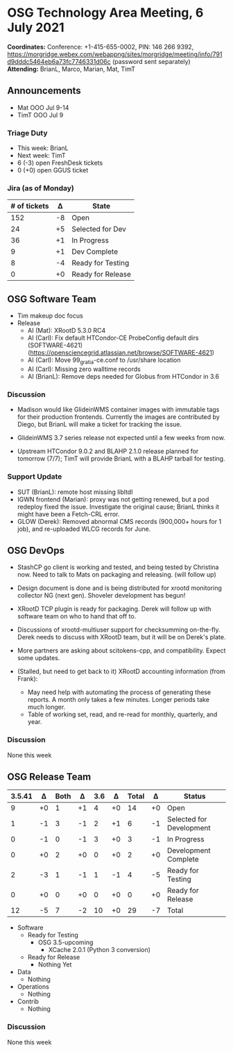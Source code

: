 # OSG Technology Area Meeting,  6 July 2021

**Coordinates:** Conference: +1-415-655-0002, PIN: 146 266 9392, <https://morgridge.webex.com/webappng/sites/morgridge/meeting/info/791d9dddc5464eb6a73fc7746331d06c> (password sent separately)  
**Attending:**   BrianL, Marco, Marian, Mat, TimT


## Announcements

-   Mat OOO Jul 9-14
-   TimT OOO Jul 9


### Triage Duty

-   This week: BrianL
-   Next week: TimT
-   6 (-3) open FreshDesk tickets
-   0 (+0) open GGUS ticket


### Jira (as of Monday)

| # of tickets | &Delta; | State             |
|------------ |------- |----------------- |
| 152          | -8      | Open              |
| 24           | +5      | Selected for Dev  |
| 36           | +1      | In Progress       |
| 9            | +1      | Dev Complete      |
| 8            | -4      | Ready for Testing |
| 0            | +0      | Ready for Release |


## OSG Software Team

-   Tim makeup doc focus
-   Release  
    -   AI (Mat): XRootD 5.3.0 RC4
    -   AI (Carl): Fix default HTCondor-CE ProbeConfig default dirs (SOFTWARE-4621) (<https://opensciencegrid.atlassian.net/browse/SOFTWARE-4621>)
    -   AI (Carl): Move 99<sub>gratia</sub>-ce.conf to /usr/share location
    -   AI (Carl): Missing zero walltime records
    -   AI (BrianL): Remove deps needed for Globus from HTCondor in 3.6


### Discussion

-   Madison would like GlideinWMS container images with immutable tags for their production frontends.
    Currently the images are contributed by Diego, but BrianL will make a ticket for tracking the issue.

-   GlideinWMS 3.7 series release not expected until a few weeks from now.

-   Upstream HTCondor 9.0.2 and BLAHP 2.1.0 release planned for tomorrow (7/7);
    TimT will provide BrianL with a BLAHP tarball for testing.


### Support Update

-   SUT (BrianL): remote host missing libltdl
-   IGWN frontend (Marian): proxy was not getting renewed, but a pod redeploy fixed the issue.
    Investigate the original cause; BrianL thinks it might have been a Fetch-CRL error.
-   GLOW (Derek): Removed abnormal CMS records (900,000+ hours for 1 job), and re-uploaded WLCG records for June.


## OSG DevOps

-   StashCP go client is working and tested, and being tested by Christina now. Need to talk to Mats on packaging and releasing. (will follow up)
-   Design document is done and is being distributed for xrootd monitoring collector NG (next gen).  Shoveler development has begun!
-   XRootD TCP plugin is ready for packaging.  Derek will follow up with software team on who to hand that off to.
-   Discussions of xrootd-multiuser support for checksumming on-the-fly.  Derek needs to discuss with XRootD team, but it will be on Derek's plate.
-   More partners are asking about scitokens-cpp, and compatibility.  Expect some updates.

-   (Stalled, but need to get back to it) XRootD accounting information (from Frank):  
    -   May need help with automating the process of generating these reports.  A month only takes a few minutes.  Longer periods take much longer.
    -   Table of working set, read, and re-read for monthly, quarterly, and year.


### Discussion

None this week  


## OSG Release Team

| 3.5.41 | &Delta; | Both | &Delta; | 3.6 | &Delta; | Total | &Delta; | Status                   |
| ------ | ------- | ---- | ------- | --- | ------- | ----- | ------- | ------------------------ |
| 9      | +0      | 1    | +1      | 4   | +0      | 14    | +0      | Open                     |
| 1      | -1      | 3    | -1      | 2   | +1      | 6     | -1      | Selected for Development |
| 0      | -1      | 0    | -1      | 3   | +0      | 3     | -1      | In Progress              |
| 0      | +0      | 2    | +0      | 0   | +0      | 2     | +0      | Development Complete     |
| 2      | -3      | 1    | -1      | 1   | -1      | 4     | -5      | Ready for Testing        |
| 0      | +0      | 0    | +0      | 0   | +0      | 0     | +0      | Ready for Release        |
| 12     | -5      | 7    | -2      | 10  | +0      | 29    | -7      | Total                    |

-   Software  
    -   Ready for Testing  
        -   OSG 3.5-upcoming  
            -   XCache 2.0.1 (Python 3 conversion)
    -   Ready for Release  
        -   Nothing Yet
-   Data  
    -   Nothing
-   Operations  
    -   Nothing
-   Contrib  
    -   Nothing


### Discussion

None this week
